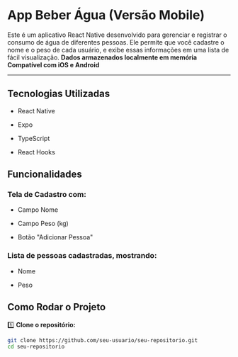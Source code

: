 # App Beber Água (Versão Mobile) 

Este é um aplicativo React Native desenvolvido para gerenciar e registrar o consumo de água de diferentes pessoas. Ele permite que você cadastre o nome e o peso de cada usuário, e exibe essas informações em uma lista de fácil visualização.
**Dados armazenados localmente em memória**  
**Compatível com iOS e Android**

---

## Tecnologias Utilizadas
- React Native

- Expo

- TypeScript

- React Hooks

## Funcionalidades
### Tela de Cadastro com:
- Campo Nome

- Campo Peso (kg)

- Botão "Adicionar Pessoa"
### Lista de pessoas cadastradas, mostrando:
- Nome

- Peso


## Como Rodar o Projeto

1️⃣ **Clone o repositório:**
```bash
git clone https://github.com/seu-usuario/seu-repositorio.git
cd seu-repositorio




